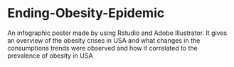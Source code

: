 # Ending-Obesity-Epidemic
An infographic poster made by using Rstudio and Adobe Illustrator. It gives an overview of the obesity crises in USA and what changes in the consumptions trends were observed and how it correlated to the prevalence of obesity in USA
